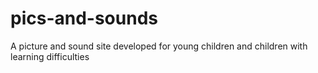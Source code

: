 # pics-and-sounds
A picture and sound site developed for young children and children with learning difficulties
